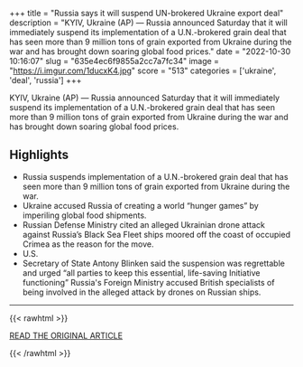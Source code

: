 +++
title = "Russia says it will suspend UN-brokered Ukraine export deal"
description = "KYIV, Ukraine (AP) — Russia announced Saturday that it will immediately suspend its implementation of a U.N.-brokered grain deal that has seen more than 9 million tons of grain exported from Ukraine during the war and has brought down soaring global food prices."
date = "2022-10-30 10:16:07"
slug = "635e4ec6f9855a2cc7a7fc34"
image = "https://i.imgur.com/1ducxK4.jpg"
score = "513"
categories = ['ukraine', 'deal', 'russia']
+++

KYIV, Ukraine (AP) — Russia announced Saturday that it will immediately suspend its implementation of a U.N.-brokered grain deal that has seen more than 9 million tons of grain exported from Ukraine during the war and has brought down soaring global food prices.

## Highlights

- Russia suspends implementation of a U.N.-brokered grain deal that has seen more than 9 million tons of grain exported from Ukraine during the war.
- Ukraine accused Russia of creating a world “hunger games” by imperiling global food shipments.
- Russian Defense Ministry cited an alleged Ukrainian drone attack against Russia’s Black Sea Fleet ships moored off the coast of occupied Crimea as the reason for the move.
- U.S.
- Secretary of State Antony Blinken said the suspension was regrettable and urged “all parties to keep this essential, life-saving Initiative functioning” Russia's Foreign Ministry accused British specialists of being involved in the alleged attack by drones on Russian ships.

---

{{< rawhtml >}}
  <p class="article-category">
    <a target="_blank" href="https://apnews.com/article/russia-ukraine-europe-government-and-politics-3b563bd6f79f815c7e9f33505dd25334">READ THE ORIGINAL ARTICLE</a>
  </p>
{{< /rawhtml >}}
